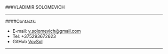 ###VLADIMIR SOLOMEVICH
***

####Contacts:
* E-mail: v.solomevich@gmail.com
* Tel: +375293672623
* GitHub [VovSol](https://github.com/VovSol)
***